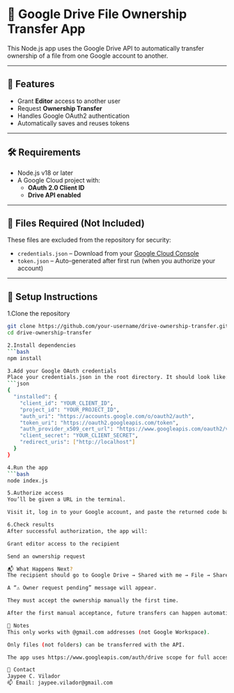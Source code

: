 # 📁 Google Drive File Ownership Transfer App

This Node.js app uses the Google Drive API to automatically transfer ownership of a file from one Google account to another.

---

## 🚀 Features

- Grant **Editor** access to another user
- Request **Ownership Transfer**
- Handles Google OAuth2 authentication
- Automatically saves and reuses tokens

---

## 🛠 Requirements

- Node.js v18 or later
- A Google Cloud project with:
  - **OAuth 2.0 Client ID**
  - **Drive API enabled**

---

## 🔐 Files Required (Not Included)

These files are excluded from the repository for security:

- `credentials.json` – Download from your [Google Cloud Console](https://console.cloud.google.com/apis/credentials)
- `token.json` – Auto-generated after first run (when you authorize your account)

---

## 🧪 Setup Instructions

1.Clone the repository
```bash
git clone https://github.com/your-username/drive-ownership-transfer.git
cd drive-ownership-transfer

2.Install dependencies
```bash
npm install

3.Add your Google OAuth credentials
Place your credentials.json in the root directory. It should look like:
```json
{
  "installed": {
    "client_id": "YOUR_CLIENT_ID",
    "project_id": "YOUR_PROJECT_ID",
    "auth_uri": "https://accounts.google.com/o/oauth2/auth",
    "token_uri": "https://oauth2.googleapis.com/token",
    "auth_provider_x509_cert_url": "https://www.googleapis.com/oauth2/v1/certs",
    "client_secret": "YOUR_CLIENT_SECRET",
    "redirect_uris": ["http://localhost"]
  }
}

4.Run the app
```bash
node index.js

5.Authorize access
You’ll be given a URL in the terminal.

Visit it, log in to your Google account, and paste the returned code back into the terminal.

6.Check results
After successful authorization, the app will:

Grant editor access to the recipient

Send an ownership request

📬 What Happens Next?
The recipient should go to Google Drive → Shared with me → File → Share.

A “⚠️ Owner request pending” message will appear.

They must accept the ownership manually the first time.

After the first manual acceptance, future transfers can happen automatically.

📄 Notes
This only works with @gmail.com addresses (not Google Workspace).

Only files (not folders) can be transferred with the API.

The app uses https://www.googleapis.com/auth/drive scope for full access.

📧 Contact
Jaypee C. Vilador
📫 Email: jaypee.vilador@gmail.com
